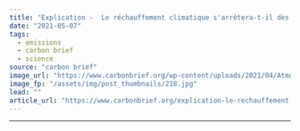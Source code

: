 ```yaml
---
title: "Explication -  Le réchauffement climatique s'arrêtera-t-il dès que les émissions nettes seront nulles?"
date: "2021-05-07"
tags: 
  - emissions
  - carbon brief
  - science
source: "carbon brief"
image_url: "https://www.carbonbrief.org/wp-content/uploads/2021/04/Atmosphere-with-clouds-and-rainbow-edited-107x71.jpg"
image_fp: "/assets/img/post_thumbnails/218.jpg"
lead: ""
article_url: "https://www.carbonbrief.org/explication-le-rechauffement-climatique-sarretera-t-il-des-que-les-emissions-nettes-seront-nulles"
---
```


---
